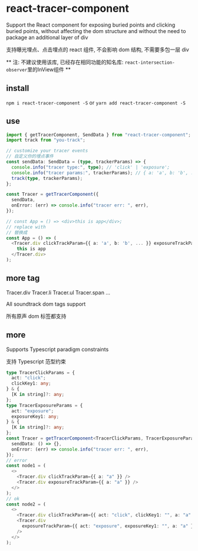 # react-tracer-component

Support the React component for exposing buried points and clicking buried points, without affecting the dom structure and without the need to package an additional layer of div

支持曝光埋点、点击埋点的 react 组件, 不会影响 dom 结构, 不需要多包一层 div

** 注: 不建议使用该库, 已经存在相同功能的知名库: `react-intersection-observer`里的InView组件 **

## install

`npm i react-tracer-component -S` or `yarn add react-tracer-component -S`

## use

```typescript
import { getTracerComponent, SendData } from "react-tracer-component";
import track from "you-track";

// customize your tracer events
// 自定义你的埋点事件
const sendData: SendData = (type, trackerParams) => {
  console.info("tracer type:", type); // 'click' | 'exposure';
  console.info("tracer params:", trackerParams); // { a: 'a', b: 'b', ... }
  track(type, trackerParams);
};

const Tracer = getTracerComponent({
  sendData,
  onError: (err) => console.info("tracer err: ", err),
});

// const App = () => <div>this is app</div>;
// replace with
// 替换成
const App = () => (
  <Tracer.div clickTrackParam={{ a: 'a', b: 'b', ... }} exposureTrackParam={{ a: 'a', b: 'b', ... }}>
    this is app
  </Tracer.div>
);
```

## more tag

Tracer.div
Tracer.li
Tracer.ul
Tracer.span
...

All soundtrack dom tags support

所有原声 dom 标签都支持

## more

Supports Typescript paradigm constraints

支持 Typescript 范型约束

```typescript
type TracerClickParams = {
  act: "click";
  clickKey1: any;
} & {
  [K in string]?: any;
};
type TracerExposureParams = {
  act: "exposure";
  exposureKey1: any;
} & {
  [K in string]?: any;
};
const Tracer = getTracerComponent<TracerClickParams, TracerExposureParams>({
  sendData: () => {},
  onError: (err) => console.info("tracer err: ", err),
});
// error
const node1 = (
  <>
    <Tracer.div clickTrackParam={{ a: "a" }} />
    <Tracer.div exposureTrackParam={{ a: "a" }} />
  </>
);
// ok
const node2 = (
  <>
    <Tracer.div clickTrackParam={{ act: "click", clickKey1: "", a: "a" }} />
    <Tracer.div
      exposureTrackParam={{ act: "exposure", exposureKey1: "", a: "a" }}
    />
  </>
);
```
